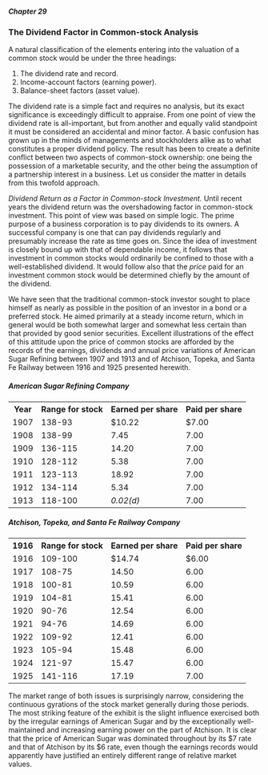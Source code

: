 ##### Chapter 29

### The Dividend Factor in Common-stock Analysis

A natural classification of the elements entering into the valuation of a common stock would be under the three headings:

1. The dividend rate and record.
2. Income-account factors (earning power).
3. Balance-sheet factors (asset value).

The dividend rate is a simple fact and requires no analysis, but its exact significance is exceedingly difficult to appraise. From one point of view the dividend rate is all-important, but from another and equally valid standpoint it must be considered an accidental and minor factor. A basic confusion has grown up in the minds of managements and stockholders alike as to what constitutes a proper dividend policy. The result has been to create a definite conflict between two aspects of common-stock ownership: one being the possession of a marketable security, and the other being the assumption of a partnership interest in a business. Let us consider the matter in details from this twofold approach.

*Dividend Return as a Factor in Common-stock Investment.* Until recent years the dividend return was the overshadowing factor in common-stock investment. This point of view was based on simple logic. The prime purpose of a business corporation is to pay dividends to its owners. A successful company is one that can pay dividends regularly and presumably increase the rate as time goes on. Since the idea of investment is closely bound up with that of dependable income, it follows that investment in common stocks would ordinarily be confined to those with a well-established dividend. It would follow also that the *price* paid for an investment common stock would be determined chiefly by the amount of the dividend.

We have seen that the traditional common-stock investor sought to place himself as nearly as possible in the position of an investor in a bond or a preferred stock. He aimed primarily at a steady income return, which in general would be both somewhat larger and somewhat less certain than that provided by good senior securities. Excellent illustrations of the effect of this attitude upon the price of common stocks are afforded by the records of the earnings, dividends and annual price variations of American Sugar Refining between 1907 and 1913 and of Atchison, Topeka, and Santa Fe Railway between 1916 and 1925 presented herewith.

##### American Sugar Refining Company

<table>
  <tr>
    <th>Year</th>
    <th>Range for stock</th>
    <th>Earned per share</th>
    <th>Paid per share</th>
  </tr>
  <tr>
    <td>1907</td>
    <td>138-93</td>
    <td>$10.22</td>
    <td>$7.00</td>
  </tr>
  <tr>
    <td>1908</td>
    <td>138-99</td>
    <td>7.45</td>
    <td>7.00</td>
  </tr>
  <tr>
    <td>1909</td>
    <td>136-115</td>
    <td>14.20</td>
    <td>7.00</td>
  </tr>
  <tr>
    <td>1910</td>
    <td>128-112</td>
    <td>5.38</td>
    <td>7.00</td>
  </tr>
  <tr>
    <td>1911</td>
    <td>123-113</td>
    <td>18.92</td>
    <td>7.00</td>
  </tr>
  <tr>
    <td>1912</td>
    <td>134-114</td>
    <td>5.34</td>
    <td>7.00</td>
  </tr>
  <tr>
    <td>1913</td>
    <td>118-100</td>
    <td><i>0.02(d)</i></td>
    <td>7.00</td>
  </tr>
</table>

##### Atchison, Topeka, and Santa Fe Railway Company

<table>
  <tr>
    <th>1916</th>
    <th>Range for stock</th>
    <th>Earned per share</th>
    <th>Paid per share</th>
  </tr>
  <tr>
    <td>1916</td>
    <td>109-100</td>
    <td>$14.74</td>
    <td>$6.00</td>
  </tr>
  <tr>
    <td>1917</td>
    <td>108-75</td>
    <td>14.50</td>
    <td>6.00</td>
  </tr>
  <tr>
    <td>1918</td>
    <td>100-81</td>
    <td>10.59</td>
    <td>6.00</td>
  </tr>
  <tr>
    <td>1919</td>
    <td>104-81</td>
    <td>15.41</td>
    <td>6.00</td>
  </tr>
  <tr>
    <td>1920</td>
    <td>90-76</td>
    <td>12.54</td>
    <td>6.00</td>
  </tr>
  <tr>
    <td>1921</td>
    <td>94-76</td>
    <td>14.69</td>
    <td>6.00</td>
  </tr>
  <tr>
    <td>1922</td>
    <td>109-92</td>
    <td>12.41</td>
    <td>6.00</td>
  </tr>
  <tr>
    <td>1923</td>
    <td>105-94</td>
    <td>15.48</td>
    <td>6.00</td>
  </tr>
  <tr>
    <td>1924</td>
    <td>121-97</td>
    <td>15.47</td>
    <td>6.00</td>
  </tr>
  <tr>
    <td>1925</td>
    <td>141-116</td>
    <td>17.19</td>
    <td>7.00</td>
  </tr>
</table>

The market range of both issues is surprisingly narrow, considering the continuous gyrations of the stock market generally during those periods. The most striking feature of the exhibit is the slight influence exercised both by the irregular earnings of American Sugar and by the exceptionally well-maintained and increasing earning power on the part of Atchison. It is clear that the price of American Sugar was dominated throughout by its $7 rate and that of Atchison by its $6 rate, even though the earnings records would apparently have justified an entirely different range of relative market values.
